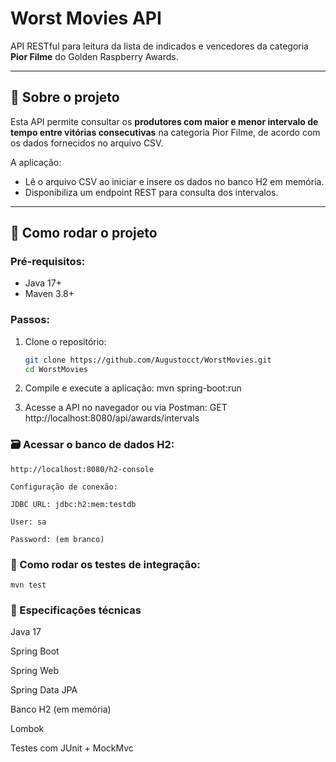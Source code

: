 # Worst Movies API

API RESTful para leitura da lista de indicados e vencedores da categoria **Pior Filme** do Golden Raspberry Awards.

---

## 📝 **Sobre o projeto**

Esta API permite consultar os **produtores com maior e menor intervalo de tempo entre vitórias consecutivas** na categoria Pior Filme, de acordo com os dados fornecidos no arquivo CSV.

A aplicação:

- Lê o arquivo CSV ao iniciar e insere os dados no banco H2 em memória.
- Disponibiliza um endpoint REST para consulta dos intervalos.

---

## 🚀 **Como rodar o projeto**

### Pré-requisitos:

- Java 17+
- Maven 3.8+

### Passos:

1. Clone o repositório:

   ```bash
   git clone https://github.com/Augustocct/WorstMovies.git
   cd WorstMovies

   ```

2. Compile e execute a aplicação:
   mvn spring-boot:run

3. Acesse a API no navegador ou via Postman:
   GET http://localhost:8080/api/awards/intervals

### 🗃️ Acessar o banco de dados H2:

    http://localhost:8080/h2-console

    Configuração de conexão:

    JDBC URL: jdbc:h2:mem:testdb

    User: sa

    Password: (em branco)

### 🧪 Como rodar os testes de integração:

    mvn test

### 📄 Especificações técnicas

   Java 17

   Spring Boot

   Spring Web

   Spring Data JPA

   Banco H2 (em memória)

   Lombok

   Testes com JUnit + MockMvc
